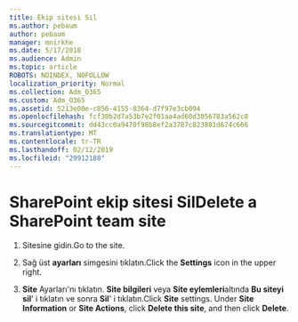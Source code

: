```yaml
---
title: Ekip sitesi Sil
ms.author: pebaum
author: pebaum
manager: mnirkhe
ms.date: 5/17/2018
ms.audience: Admin
ms.topic: article
ROBOTS: NOINDEX, NOFOLLOW
localization_priority: Normal
ms.collection: Adm_O365
ms.custom: Adm_O365
ms.assetid: 5213e00e-c856-4155-8364-d7f97e3cb094
ms.openlocfilehash: fcf30b2d7a53b7e2f01aa4ad60d3056783a562c8
ms.sourcegitcommit: dd43cc0a9470f98b8ef2a3787c823801d674c666
ms.translationtype: MT
ms.contentlocale: tr-TR
ms.lasthandoff: 02/12/2019
ms.locfileid: "29912188"
---
```

# <a name="delete-a-sharepoint-team-site"></a><span data-ttu-id="0c6c5-102">SharePoint ekip sitesi Sil</span><span class="sxs-lookup"><span data-stu-id="0c6c5-102">Delete a SharePoint team site</span></span>

1. <span data-ttu-id="0c6c5-103">Sitesine gidin.</span><span class="sxs-lookup"><span data-stu-id="0c6c5-103">Go to the site.</span></span>
    
2. <span data-ttu-id="0c6c5-104">Sağ üst **ayarları** simgesini tıklatın.</span><span class="sxs-lookup"><span data-stu-id="0c6c5-104">Click the **Settings** icon in the upper right.</span></span> 
    
3. <span data-ttu-id="0c6c5-p101">**Site** Ayarları'nı tıklatın. **Site bilgileri** veya **Site eylemleri**altında **Bu siteyi sil**' i tıklatın ve sonra **Sil**' i tıklatın.</span><span class="sxs-lookup"><span data-stu-id="0c6c5-p101">Click **Site** settings. Under **Site Information** or **Site Actions**, click **Delete this site**, and then click **Delete**.</span></span>
    

